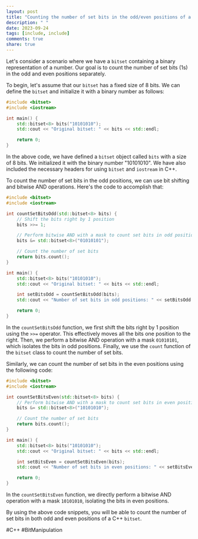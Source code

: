 ```yaml
---
layout: post
title: "Counting the number of set bits in the odd/even positions of a C++ Bitset"
description: " "
date: 2023-09-24
tags: [include, include]
comments: true
share: true
---
```


Let's consider a scenario where we have a `bitset` containing a binary representation of a number. Our goal is to count the number of set bits (1s) in the odd and even positions separately.

To begin, let's assume that our `bitset` has a fixed size of 8 bits. We can define the `bitset` and initialize it with a binary number as follows:

```cpp
#include <bitset>
#include <iostream>

int main() {
    std::bitset<8> bits("10101010");
    std::cout << "Original bitset: " << bits << std::endl;

    return 0;
}
```

In the above code, we have defined a `bitset` object called `bits` with a size of 8 bits. We initialized it with the binary number "10101010". We have also included the necessary headers for using `bitset` and `iostream` in C++.

To count the number of set bits in the odd positions, we can use bit shifting and bitwise AND operations. Here's the code to accomplish that:

```cpp
#include <bitset>
#include <iostream>

int countSetBitsOdd(std::bitset<8> bits) {
    // Shift the bits right by 1 position
    bits >>= 1;

    // Perform bitwise AND with a mask to count set bits in odd positions
    bits &= std::bitset<8>("01010101");

    // Count the number of set bits
    return bits.count();
}

int main() {
    std::bitset<8> bits("10101010");
    std::cout << "Original bitset: " << bits << std::endl;

    int setBitsOdd = countSetBitsOdd(bits);
    std::cout << "Number of set bits in odd positions: " << setBitsOdd << std::endl;

    return 0;
}
```

In the `countSetBitsOdd` function, we first shift the bits right by 1 position using the `>>=` operator. This effectively moves all the bits one position to the right. Then, we perform a bitwise AND operation with a mask `01010101`, which isolates the bits in odd positions. Finally, we use the `count` function of the `bitset` class to count the number of set bits.

Similarly, we can count the number of set bits in the even positions using the following code:

```cpp
#include <bitset>
#include <iostream>

int countSetBitsEven(std::bitset<8> bits) {
    // Perform bitwise AND with a mask to count set bits in even positions
    bits &= std::bitset<8>("10101010");

    // Count the number of set bits
    return bits.count();
}

int main() {
    std::bitset<8> bits("10101010");
    std::cout << "Original bitset: " << bits << std::endl;

    int setBitsEven = countSetBitsEven(bits);
    std::cout << "Number of set bits in even positions: " << setBitsEven << std::endl;

    return 0;
}
```

In the `countSetBitsEven` function, we directly perform a bitwise AND operation with a mask `10101010`, isolating the bits in even positions.

By using the above code snippets, you will be able to count the number of set bits in both odd and even positions of a C++ `bitset`.

#C++ #BitManipulation